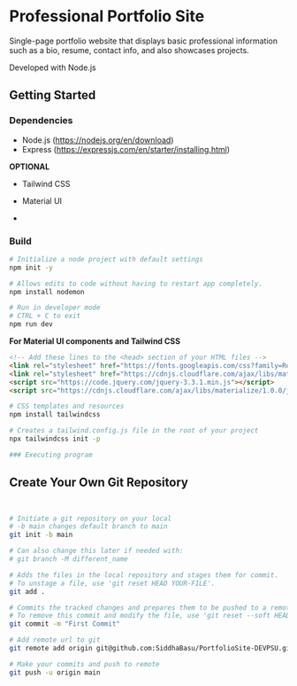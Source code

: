 # Professional Portfolio Site 

Single-page portfolio website that displays basic professional information such as a bio, resume, contact info, and also showcases projects. 

Developed with Node.js

## Getting Started

### Dependencies

* Node.js (https://nodejs.org/en/download)
* Express (https://expressjs.com/en/starter/installing.html)

**OPTIONAL**
* Tailwind CSS
* Material UI

* 

### Build

```bash
# Initialize a node project with default settings
npm init -y

# Allows edits to code without having to restart app completely. 
npm install nodemon

# Run in developer mode
# CTRL + C to exit
npm run dev
```

**For Material UI components and Tailwind CSS**
```HTML
<!-- Add these lines to the <head> section of your HTML files -->
<link rel="stylesheet" href="https://fonts.googleapis.com/css?family=Roboto:300,400,500,700&display=swap" />
<link rel="stylesheet" href="https://cdnjs.cloudflare.com/ajax/libs/materialize/1.0.0/css/materialize.min.css">
<script src="https://code.jquery.com/jquery-3.3.1.min.js"></script>
<script src="https://cdnjs.cloudflare.com/ajax/libs/materialize/1.0.0/js/materialize.min.js"></script>
```

```bash
# CSS templates and resources
npm install tailwindcss

# Creates a tailwind.config.js file in the root of your project
npx tailwindcss init -p

### Executing program

```

## Create Your Own Git Repository

```bash


# Initiate a git repository on your local
# -b main changes default branch to main
git init -b main

# Can also change this later if needed with:
# git branch -M different_name

# Adds the files in the local repository and stages them for commit.
# To unstage a file, use 'git reset HEAD YOUR-FILE'.
git add .

# Commits the tracked changes and prepares them to be pushed to a remote repository.
# To remove this commit and modify the file, use 'git reset --soft HEAD~1' and commit and add the file again.
git commit -m "First Commit"

# Add remote url to git
git remote add origin git@github.com:SiddhaBasu/PortfolioSite-DEVPSU.git

# Make your commits and push to remote
git push -u origin main
```

